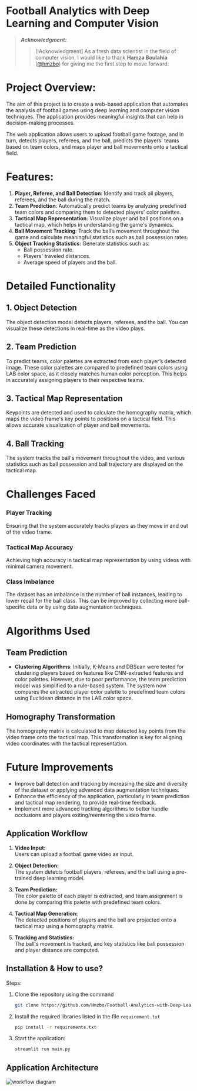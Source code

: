 
# Football Analytics with Deep Learning and Computer Vision
> **_Acknowledgment:_** 
> > [!Acknowledgment]
> As a fresh data scientist in the field of computer vision, I would like to thank **Hamza Boulahia** ([@hmzbo](https://www.github.com/hmzbo)) for giving me the first step to move forward.


# Project Overview: 

The aim of this project is to create a web-based application that automates the analysis of football games using deep learning and computer vision techniques. The application provides meaningful insights that can help in decision-making processes.

The web application allows users to upload football game footage, and in turn, detects players, referees, and the ball, predicts the players' teams based on team colors, and maps player and ball movements onto a tactical field.

# Features: 
1. **Player, Referee, and Ball Detection**:
Identify and track all players, referees, and the ball during the match.
2. **Team Prediction**:
Automatically predict teams by analyzing predefined team colors and comparing them to detected players' color palettes.
3. **Tactical Map Representation**:
Visualize player and ball positions on a tactical map, which helps in understanding the game's dynamics.
4. **Ball Movement Tracking**:
Track the ball’s movement throughout the game and calculate meaningful statistics such as ball possession rates.
6. **Object Tracking Statistics**:
Generate statistics such as:
   - Ball possession rate.
   - Players' traveled distances.
   - Average speed of players and the ball.

# Detailed Functionality

## 1. Object Detection
The object detection model detects players, referees, and the ball. You can visualize these detections in real-time as the video plays.

## 2. Team Prediction
To predict teams, color palettes are extracted from each player’s detected image. These color palettes are compared to predefined team colors using LAB color space, as it closely matches human color perception. This helps in accurately assigning players to their respective teams.

## 3. Tactical Map Representation
Keypoints are detected and used to calculate the homography matrix, which maps the video frame's key points to positions on a tactical field. This allows accurate visualization of player and ball movements.

## 4. Ball Tracking
The system tracks the ball's movement throughout the video, and various statistics such as ball possession and ball trajectory are displayed on the tactical map.

# Challenges Faced

### Player Tracking
Ensuring that the system accurately tracks players as they move in and out of the video frame.

### Tactical Map Accuracy
Achieving high accuracy in tactical map representation by using videos with minimal camera movement.

### Class Imbalance
The dataset has an imbalance in the number of ball instances, leading to lower recall for the ball class. This can be improved by collecting more ball-specific data or by using data augmentation techniques.

# Algorithms Used

## Team Prediction
- **Clustering Algorithms**: Initially, K-Means and DBScan were tested for clustering players based on features like CNN-extracted features and color palettes. However, due to poor performance, the team prediction model was simplified to a rule-based system. The system now compares the extracted player color palette to predefined team colors using Euclidean distance in the LAB color space.

## Homography Transformation
The homography matrix is calculated to map detected key points from the video frame onto the tactical map. This transformation is key for aligning video coordinates with the tactical representation.

# Future Improvements

- Improve ball detection and tracking by increasing the size and diversity of the dataset or applying advanced data augmentation techniques.
- Enhance the efficiency of the application, particularly in team prediction and tactical map rendering, to provide real-time feedback.
- Implement more advanced tracking algorithms to better handle occlusions and players exiting/reentering the video frame.

## Application Workflow

1. **Video Input:**  
   Users can upload a football game video as input.

2. **Object Detection:**  
   The system detects football players, referees, and the ball using a pre-trained deep learning model.

3. **Team Prediction:**  
   The color palette of each player is extracted, and team assignment is done by comparing this palette with predefined team colors.

4. **Tactical Map Generation:**  
   The detected positions of players and the ball are projected onto a tactical map using a homography matrix.

5. **Tracking and Statistics:**  
   The ball's movement is tracked, and key statistics like ball possession and player distance are computed.


## Installation & How to use?

Steps:
1. Clone the repository using the command
   ```bash
   git clone https://github.com/Hmzbo/Football-Analytics-with-Deep-Learning-and-Computer-Vision.git 
2. Install the required libraries listed in the file `requirement.txt`
   ```bash
   pip install -r requirements.txt

5. Start the application:
   ```bash
   streamlit run main.py
## Application Architecture


![workflow diagram](https://github.com/khawla12-op/Footbal_Analytics_with_DL_CV/blob/main/workflow%20diagram.png)
